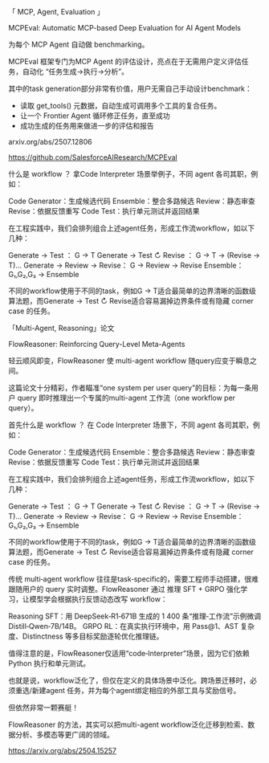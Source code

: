 「 MCP, Agent, Evaluation 」  

MCPEval: Automatic MCP-based Deep Evaluation for AI Agent Models 

为每个 MCP Agent 自动做 benchmarking。 

MCPEval 框架专门为MCP Agent 的评估设计，亮点在于无需用户定义评估任务，自动化 “任务生成->执行->分析”。 

其中的task generation部分非常有价值，用户无需自己手动设计benchmark：  

- 读取 get_tools() 元数据，自动生成可调用多个工具的复合任务。 
- 让一个 Frontier Agent 循环修正任务，直至成功 
- 成功生成的任务用来做进一步的评估和报告

arxiv.org/abs/2507.12806

https://github.com/SalesforceAIResearch/MCPEval

什么是 workflow ？
拿Code Interpreter 场景举例子，不同 agent 各司其职，例如：

Code Generator：生成候选代码
Ensemble：整合多路候选
Review：静态审查
Revise：依据反馈重写
Code Test：执行单元测试并返回结果

在工程实践中，我们会排列组合上述agent任务，形成工作流workflow，如以下几种：

Generate → Test ： G → T
Generate → Test ↻ Revise ： G → T → (Revise → T)…
Generate → Review → Revise： G → Review → Revise
Ensemble： G₁,G₂,G₃ → Ensemble

不同的workflow使用于不同的task，例如G → T适合最简单的边界清晰的函数级算法题，而Generate → Test ↻ Revise适合容易漏掉边界条件或有隐藏 corner case 的任务。


「Multi-Agent, Reasoning」论文

FlowReasoner: Reinforcing Query-Level Meta-Agents

轻云顺风即变，FlowReasoner 使 multi-agent workflow 随query应变于瞬息之间。

这篇论文十分精彩，作者瞄准“one system per user query”的目标：为每一条用户 query 即时推理出一个专属的multi-agent 工作流（one workflow per query）。

首先什么是 workflow ？
在 Code Interpreter 场景下，不同 agent 各司其职，例如：

Code Generator：生成候选代码
Ensemble：整合多路候选
Review：静态审查
Revise：依据反馈重写
Code Test：执行单元测试并返回结果

在工程实践中，我们会排列组合上述agent任务，形成工作流workflow，如以下几种：

Generate → Test ： G → T
Generate → Test ↻ Revise ： G → T → (Revise → T)…
Generate → Review → Revise： G → Review → Revise
Ensemble： G₁,G₂,G₃ → Ensemble

不同的workflow使用于不同的task，例如G → T适合最简单的边界清晰的函数级算法题，而Generate → Test ↻ Revise适合容易漏掉边界条件或有隐藏 corner case 的任务。

传统 multi‑agent workflow 往往是task‑specific的，需要工程师手动搭建，很难跟随用户的 query 实时调整。FlowReasoner 通过 推理 SFT + GRPO 强化学习，让模型学会根据执行反馈动态改写 workflow：

Reasoning SFT：用 DeepSeek‑R1‑671B 生成的 1 400 条“推理‑工作流”示例微调 Distill‑Qwen‑7B/14B。
GRPO RL：在真实执行环境中，用 Pass@1、AST 复杂度、Distinctness 等多目标奖励逐轮优化推理链。

值得注意的是，FlowReasoner仅适用“code‑Interpreter”场景，因为它们依赖 Python 执行和单元测试。

也就是说，workflow泛化了，但仅在定义的具体场景中泛化。跨场景迁移时，必须重选/新建agent 任务，并为每个agent绑定相应的外部工具与奖励信号。

但依然非常一颗赛艇！

FlowReasoner 的方法，其实可以把multi-agent workflow泛化迁移到检索、数据分析、多模态等更广阔的领域。


https://arxiv.org/abs/2504.15257

